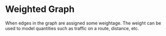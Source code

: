 # Weighted Graph

When edges in the graph are assigned some weightage. The weight can be used to model quantities such as traffic on a route, distance, etc.
